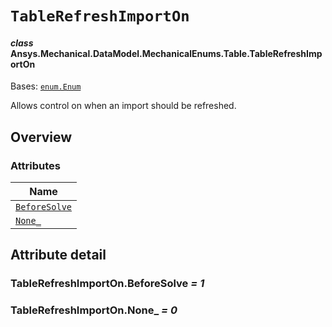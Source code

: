 # `TableRefreshImportOn`

<a id="ansys.mechanical.stubs.v242.Ansys.Mechanical.DataModel.MechanicalEnums.Table.TableRefreshImportOn"></a>

#### *class* Ansys.Mechanical.DataModel.MechanicalEnums.Table.TableRefreshImportOn

Bases: [`enum.Enum`](https://docs.python.org/3/library/enum.html#enum.Enum)

Allows control on when an import should be refreshed.

<!-- !! processed by numpydoc !! -->

<a id="overview"></a>

## Overview

### Attributes

| Name |
| ----------------------------------------------------------------------------------------------------------------------------------------------------- |
| [`BeforeSolve`](#TableRefreshImportOn.BeforeSolve) |
| [`None_`](#TableRefreshImportOn.None_) |

<a id="attribute-detail"></a>

## Attribute detail

<a id="TableRefreshImportOn.BeforeSolve"></a>

### TableRefreshImportOn.BeforeSolve *= 1*

<a id="TableRefreshImportOn.None_"></a>

### TableRefreshImportOn.None_ *= 0*


